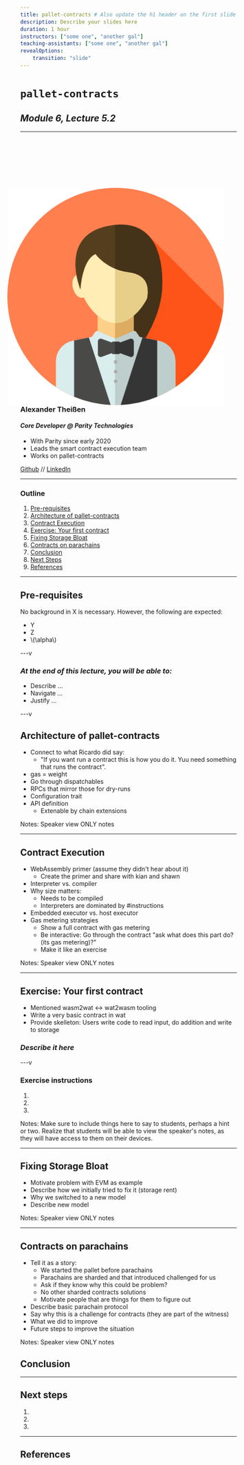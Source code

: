 ```yaml
---
title: pallet-contracts # Also update the h1 header on the first slide to the same name
description: Describe your slides here
duration: 1 hour
instructors: ["some one", "another gal"]
teaching-assistants: ["some one", "another gal"]
revealOptions:
    transition: "slide"
---
```


# `pallet-contracts`

## _Module 6, Lecture 5.2_

---

<div class="flex-container">
<div class="left text-right"> <!-- Gotcha: You Need an empty line to render MD inside <div> -->

<!-- TODO: add a good circularly cropped headshot of ou to the `assets/profile` folder  -->
<img style="width: 550px; float:right; margin-right:30px" src="../../../assets/img/0-Shared/profile.png"/>

</div>
<div style="margin-top:130px" class="right text-left"> <!-- Gotcha: You Need an empty line to render MD inside <div> -->

### Alexander Theißen

<!-- .element: style="margin-bottom: -30px;" -->

#### _Core Developer @ Parity Technologies_

<!-- .element: style="margin-left: 20px;" -->

- With Parity since early 2020
- Leads the smart contract execution team
- Works on pallet-contracts

[Github](https://github.com/athei) // [LinkedIn](https://www.linkedin.com/in/athei/)

</div>
</div>

---

### Outline

<!--
You can reference slides within this presentation like [this other slide](#at-the-end-of-this-lecture-you-will-be-able-to) by use of the header title.

Please make your lecture precise.

- Limit the main points in a lecture to five or fewer.
- Create effective visuals, analogies, demonstrations, and examples to reinforce the main points.
  {TAs and the Parity design team can assist! Please let us know marking an item here as `TODO`}
- Emphasize your objectives and key points in the beginning, as you get to them, and as a summary at the end.

-->

1. [Pre-requisites](#pre-requisites)
1. [Architecture of pallet-contracts]()
1. [Contract Execution]()
1. [Exercise: Your first contract]()
1. [Fixing Storage Bloat]()
1. [Contracts on parachains]()
1. [Conclusion](#conclusion)
1. [Next Steps](#next-steps)
1. [References](#references)

---

## Pre-requisites

No background in X is necessary. However, the following are expected:

- Y
- Z
- \\(\alpha\\)

---v

### _At the end of this lecture, you will be able to:_

<!-- TODO: fill this in  -->

- Describe ...
- Navigate ...
- Justify ...

---v

## Architecture of pallet-contracts

- Connect to what Ricardo did say:
  - "If you want run a contract this is how you do it. Yuu need something that runs the contract".
- gas = weight
- Go through dispatchables
- RPCs that mirror those for dry-runs
- Configuration trait
- API definition
  - Extenable by chain extensions

Notes:
Speaker view ONLY notes

---

## Contract Execution

- WebAssembly primer (assume they didn't hear about it)
  - Create the primer and share with kian and shawn
- Interpreter vs. compiler
- Why size matters:
  - Needs to be compiled
  - Interpreters are dominated by #instructions
- Embedded executor vs. host executor
- Gas metering strategies
  - Show a full contract with gas metering
  - Be interactive: Go through the contract "ask what does this part do? (its gas metering)?"
  - Make it like an exercise

Notes:
Speaker view ONLY notes

---

## Exercise: Your first contract

- Mentioned wasm2wat <-> wat2wasm tooling
- Write a very basic contract in wat
- Provide skelleton: Users write code to read input, do addition and write to storage

### _Describe it here_

<!-- TODO: exercise indicator https://github.com/paritytech/polkadot-blockchain-academy/issues/67 -->

---v

### Exercise instructions

<!--
Detail what you want students to do in your exercise
Most exercises are less than 15 minuets in length.
-->

1.
1.
1.

Notes:
Make sure to include things here to say to students, perhaps a hint or two.
Realize that students will be able to view the speaker's notes, as they will have access to them on their devices.

<!-- TODO: exercise indicator https://github.com/paritytech/polkadot-blockchain-academy/issues/67 -->

---

## Fixing Storage Bloat

- Motivate problem with EVM as example
- Describe how we initially tried to fix it (storage rent)
- Why we switched to a new model
- Describe new model

Notes:
Speaker view ONLY notes

---

## Contracts on parachains

- Tell it as a story:
  - We started the pallet before parachains
  - Parachains are sharded and that introduced challenged for us
  - Ask if they know why this could be problem?
  - No other sharded contracts solutions
  - Motivate people that are things for them to figure out
- Describe basic parachain protocol
- Say why this is a challenge for contracts (they are part of the witness)
- What we did to improve
- Future steps to improve the situation

Notes:
Speaker view ONLY notes

## Conclusion

<!-- Summarize what we just learned, and put it in the bigger picture of what the Academy and Web3 are all about. -->

---

## Next steps

<!--
Compile a list of:
- topics not covered here but students should consider learning about independently
- examples of the concepts covered in this lesson applied to a project, to case-study
- useful resources related to the lesson

- Reference other slides/materials by relative directory in this repo, like the [copy-paste slide templates](../../content-templates/slides/copy-paste-reveal-template-slides.md)
-->

1. <!-- TODO: fill this in  -->
1. <!-- TODO: fill this in  -->
1. <!-- TODO: fill this in  -->

---

## References

<!--
Compile an **annotated** list of URLs to source material referenced in making these lessons.
Ideally this is exhaustive, it can be cleaned up before delivery to students, but must include _why_ a reference is used.
For example:

- [ss58-registry](https://github.com/paritytech/ss58-registry) - A list of known SS58 account types as an enum, typically used by the Polkadot, Kusama or Substrate ecosystems.
- [wiki on parathreads](https://wiki.polkadot.network/docs/learn-parathreads) - A description of the parathread model.
-->
